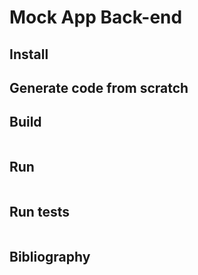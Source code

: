Mock App Back-end
==================

## Install 

## Generate code from scratch

## Build
```
```

## Run
```
```

## Run tests
```
```

## Bibliography
